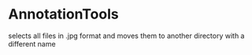 # AnnotationTools

selects all files in .jpg format and moves them to another directory with a different name

